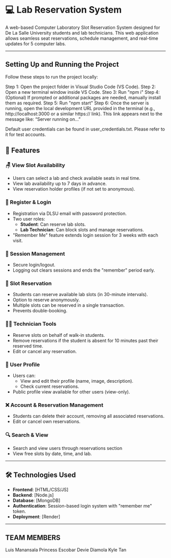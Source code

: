 # 💻 Lab Reservation System

A web-based Computer Laboratory Slot Reservation System designed for De La Salle University students and lab technicians. This web application allows seamless seat reservations, schedule management, and real-time updates for 5 computer labs.

---

## Setting Up and Running the Project
Follow these steps to run the project locally:

Step 1: Open the project folder in Visual Studio Code (VS Code).
Step 2: Open a new terminal window inside VS Code.
Steo 3: Run "npm i"
Step 4: (Optional) If prompted or additional packages are needed, manually install them as required.
Step 5: Run "npm start"
Step 6: Once the server is running, open the local development URL provided in the terminal (e.g., http://localhost:3000 or a similar https:// link). This link appears next to the message like:
“Server running on...”


Default user credentials can be found in user_credentials.txt. Please refer to it for test accounts.

## 📌 Features

### 🪑 View Slot Availability
- Users can select a lab and check available seats in real time.
- View lab availability up to 7 days in advance.
- View reservation holder profiles (if not set to anonymous).

### 📝 Register & Login
- Registration via DLSU email with password protection.
- Two user roles:
  - **Student**: Can reserve lab slots.
  - **Lab Technician**: Can block slots and manage reservations.
- "Remember Me" feature extends login session for 3 weeks with each visit.

### 🔐 Session Management
- Secure login/logout.
- Logging out clears sessions and ends the "remember" period early.

### 📅 Slot Reservation
- Students can reserve available lab slots (in 30-minute intervals).
- Option to reserve anonymously.
- Multiple slots can be reserved in a single transaction.
- Prevents double-booking.

### 👨‍🔧 Technician Tools
- Reserve slots on behalf of walk-in students.
- Remove reservations if the student is absent for 10 minutes past their reserved time.
- Edit or cancel any reservation.

### 👤 User Profile
- Users can:
  - View and edit their profile (name, image, description).
  - Check current reservations.
- Public profile view available for other users (view-only).

### ❌ Account & Reservation Management
- Students can delete their account, removing all associated reservations.
- Edit or cancel own reservations.

### 🔍 Search & View
- Search and view users through reservations section
- View free slots by date, time, and lab.

---

## 🛠️ Technologies Used

- **Frontend**: [HTML/CSS/JS]
- **Backend**: [Node.js]
- **Database**: [MongoDB]
- **Authentication**: Session-based login system with "remember me" token.
- **Deployment**: [Render]

---

## TEAM MEMBERS
Luis Manansala
Princess Escobar
Devie Diamola
Kyle Tan

